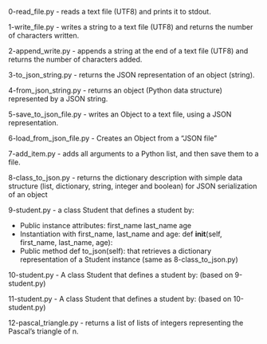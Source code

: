 0-read_file.py - reads a text file (UTF8) and prints it to stdout.

1-write_file.py - writes a string to a text file (UTF8) and returns the number of characters written.

2-append_write.py - appends a string at the end of a text file (UTF8) and returns the number of characters added.

3-to_json_string.py - returns the JSON representation of an object (string).

4-from_json_string.py - returns an object (Python data structure) represented by a JSON string.

5-save_to_json_file.py - writes an Object to a text file, using a JSON representation.

6-load_from_json_file.py - Creates an Object from a “JSON file”

7-add_item.py -  adds all arguments to a Python list, and then save them to a file.

8-class_to_json.py - returns the dictionary description with simple data structure (list, dictionary, string, integer and boolean) for JSON serialization of an object

9-student.py -  a class Student that defines a student by:

   - Public instance attributes:
        first_name
        last_name
        age
   - Instantiation with first_name, last_name and age: def __init__(self, first_name, last_name, age):
   -  Public method def to_json(self): that retrieves a dictionary representation of a Student instance (same as 8-class_to_json.py)

10-student.py - A class Student that defines a student by: (based on 9-student.py)

11-student.py - A class Student that defines a student by: (based on 10-student.py)

12-pascal_triangle.py - returns a list of lists of integers representing the Pascal’s triangle of n.
